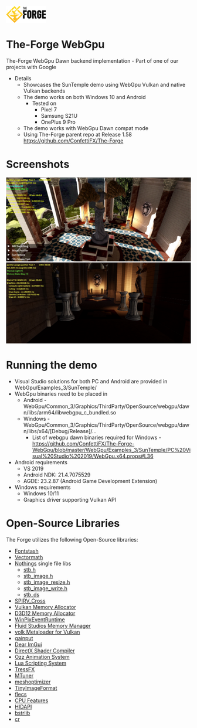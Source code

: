 <img src="Screenshots/The Forge - Colour Black Landscape.png" width="108" height="46" />

# The-Forge WebGpu

The-Forge WebGpu Dawn backend implementation - Part of one of our projects with Google
- Details
  - Showcases the SunTemple demo using WebGpu Vulkan and native Vulkan backends
  - The demo works on both Windows 10 and Android
    - Tested on
      - Pixel 7
      - Samsung S21U
      - OnePlus 9 Pro
  - The demo works with WebGpu Dawn compat mode
  - Using The-Forge parent repo at Release 1.58 https://github.com/ConfettiFX/The-Forge

# Screenshots

<img src="Screenshots/SunTemple_DawnVK_0.png" />

<img src="Screenshots/SunTemple_DawnVK_1.png" />

# Running the demo
  - Visual Studio solutions for both PC and Android are provided in WebGpu/Examples_3/SunTemple/
  - WebGpu binaries need to be placed in
    - Android - WebGpu/Common_3/Graphics/ThirdParty/OpenSource/webgpu/dawn/libs/arm64/libwebgpu_c_bundled.so
    - Windows - WebGpu/Common_3/Graphics/ThirdParty/OpenSource/webgpu/dawn/libs/x64/[Debug/Release]/...
      - List of webgpu dawn binaries required for Windows - https://github.com/ConfettiFX/The-Forge-WebGpu/blob/master/WebGpu/Examples_3/SunTemple/PC%20Visual%20Studio%202019/WebGpu.x64.props#L36
  - Android requirements
    - VS 2019
    - Android NDK: 21.4.7075529
    - AGDE: 23.2.87 (Android Game Development Extension)
  - Windows requirements
    - Windows 10/11
    - Graphics driver supporting Vulkan API

# Open-Source Libraries
The Forge utilizes the following Open-Source libraries:
* [Fontstash](https://github.com/memononen/fontstash)
* [Vectormath](https://github.com/glampert/vectormath)
* [Nothings](https://github.com/nothings/stb) single file libs 
  * [stb.h](https://github.com/nothings/stb/blob/master/stb.h)
  * [stb_image.h](https://github.com/nothings/stb/blob/master/stb_image.h)
  * [stb_image_resize.h](https://github.com/nothings/stb/blob/master/stb_image_resize.h)
  * [stb_image_write.h](https://github.com/nothings/stb/blob/master/stb_image_write.h)
  * [stb_ds](https://github.com/nothings/stb/blob/master/stb_ds.h)
* [SPIRV_Cross](https://github.com/KhronosGroup/SPIRV-Cross)
* [Vulkan Memory Allocator](https://github.com/GPUOpen-LibrariesAndSDKs/VulkanMemoryAllocator)
* [D3D12 Memory Allocator](https://github.com/GPUOpen-LibrariesAndSDKs/D3D12MemoryAllocator)
* [WinPixEventRuntime](https://blogs.msdn.microsoft.com/pix/winpixeventruntime/)
* [Fluid Studios Memory Manager](http://www.paulnettle.com/)
* [volk Metaloader for Vulkan](https://github.com/zeux/volk)
* [gainput](https://github.com/jkuhlmann/gainput)
* [Dear ImGui](https://github.com/ocornut/imgui)
* [DirectX Shader Compiler](https://github.com/Microsoft/DirectXShaderCompiler)
* [Ozz Animation System](https://github.com/guillaumeblanc/ozz-animation)
* [Lua Scripting System](https://www.lua.org/)
* [TressFX](https://github.com/GPUOpen-Effects/TressFX)
* [MTuner](https://github.com/milostosic/MTuner) 
* [meshoptimizer](https://github.com/zeux/meshoptimizer)
* [TinyImageFormat](https://github.com/DeanoC/tiny_imageformat)
* [flecs](https://github.com/SanderMertens/flecs)
* [CPU Features](https://github.com/google/cpu_features)
* [HIDAPI](https://github.com/libusb/hidapi)
* [bstrlib](https://github.com/websnarf/bstrlib)
* [cr](https://github.com/fungos/cr)
